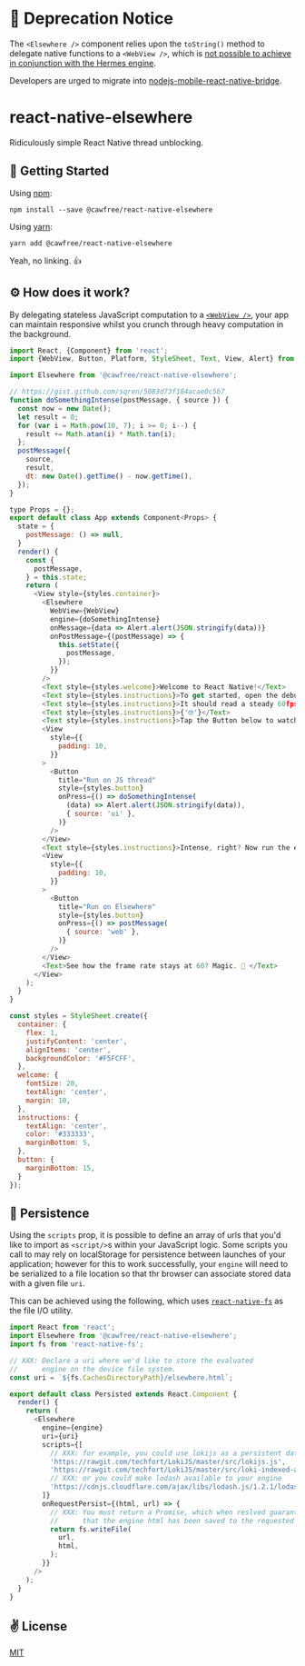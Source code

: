 # 🚨 Deprecation Notice
The `<Elsewhere />` component relies upon the `toString()` method to delegate native functions to a `<WebView />`, which is [not possible to achieve in conjunction with the Hermes engine](https://github.com/facebook/hermes/issues/114).

Developers are urged to migrate into [nodejs-mobile-react-native-bridge](https://github.com/cawfree/nodejs-mobile-react-native-bridge).

# react-native-elsewhere
Ridiculously simple React Native thread unblocking.

## 🚀 Getting Started
Using [npm](https://www.npmjs.com/package/@cawfree/react-native-elsewhere):
```shell
npm install --save @cawfree/react-native-elsewhere
```
Using [yarn](https://www.npmjs.com/package/@cawfree/react-native-elsewhere):
```shell
yarn add @cawfree/react-native-elsewhere
```
Yeah, no linking. 👍

## ⚙ How does it work?
By delegating stateless JavaScript computation to a [`<WebView />`](https://facebook.github.io/react-native/docs/webview), your app can maintain responsive whilst you crunch through heavy computation in the background.

```javascript
import React, {Component} from 'react';
import {WebView, Button, Platform, StyleSheet, Text, View, Alert} from 'react-native';

import Elsewhere from '@cawfree/react-native-elsewhere';

// https://gist.github.com/sqren/5083d73f184acae0c5b7
function doSomethingIntense(postMessage, { source }) {
  const now = new Date();
  let result = 0;   
  for (var i = Math.pow(10, 7); i >= 0; i--) {      
    result += Math.atan(i) * Math.tan(i);
  };
  postMessage({
    source,
    result,
    dt: new Date().getTime() - now.getTime(),
  });
}

type Props = {};
export default class App extends Component<Props> {
  state = {
    postMessage: () => null,
  }
  render() {
    const {
      postMessage,
    } = this.state;
    return (
      <View style={styles.container}>
        <Elsewhere
          WebView={WebView}
          engine={doSomethingIntense}
          onMessage={data => Alert.alert(JSON.stringify(data))}
          onPostMessage={(postMessage) => {
            this.setState({
              postMessage,
            });
          }}
        />
        <Text style={styles.welcome}>Welcome to React Native!</Text>
        <Text style={styles.instructions}>To get started, open the debug menu and enable the performance monitor so we can watch the JS frame rate.</Text>
        <Text style={styles.instructions}>It should read a steady 60fps. ⏰ </Text>
        <Text style={styles.instructions}>{'🤓'}</Text>
        <Text style={styles.instructions}>Tap the Button below to watch your frame rate plummet! 📉 </Text>
        <View
          style={{
            padding: 10,
          }}
        >
          <Button
            title="Run on JS thread"
            style={styles.button}
            onPress={() => doSomethingIntense(
              (data) => Alert.alert(JSON.stringify(data)),
              { source: 'ui' },
            )}
          />
        </View>
        <Text style={styles.instructions}>Intense, right? Now run the exact same operation inside of an Elsewhere. 📈 </Text>
        <View
          style={{
            padding: 10,
          }}
        >
          <Button
            title="Run on Elsewhere"
            style={styles.button}
            onPress={() => postMessage(
              { source: 'web' },
            )}
          />
        </View>
        <Text>See how the frame rate stays at 60? Magic. 🔮 </Text>
      </View>
    );
  }
}

const styles = StyleSheet.create({
  container: {
    flex: 1,
    justifyContent: 'center',
    alignItems: 'center',
    backgroundColor: '#F5FCFF',
  },
  welcome: {
    fontSize: 20,
    textAlign: 'center',
    margin: 10,
  },
  instructions: {
    textAlign: 'center',
    color: '#333333',
    marginBottom: 5,
  },
  button: {
    marginBottom: 15,
  }
});
```

## 💾 Persistence
Using the `scripts` prop, it is possible to define an array of urls that you'd like to import as `<script/>`s within your JavaScript logic. Some scripts you call to may rely on localStorage for persistence between launches of your application; however for this to work successfully, your `engine` will need to be serialized to a file location so that thr browser can associate stored data with a given file `uri`.

This can be achieved using the following, which uses [`react-native-fs`](https://github.com/itinance/react-native-fs) as the file I/O utility.

```javascript
import React from 'react';
import Elsewhere from '@cawfree/react-native-elsewhere';
import fs from 'react-native-fs';

// XXX: Declare a uri where we'd like to store the evaluated
//      engine on the device file system.
const uri = `${fs.CachesDirectoryPath}/elsewhere.html`;

export default class Persisted extends React.Component {
  render() {
    return (
      <Elsewhere
        engine={engine}
        uri={uri}
        scripts={[
          // XXX: for example, you could use lokijs as a persistent database!
          'https://rawgit.com/techfort/LokiJS/master/src/lokijs.js',
          'https://rawgit.com/techfort/LokiJS/master/src/loki-indexed-adapter.js',
          // XXX: or you could make lodash available to your engine
          'https://cdnjs.cloudflare.com/ajax/libs/lodash.js/1.2.1/lodash.min.js',
        ]}
        onRequestPersist={(html, url) => {
          // XXX: You must return a Promise, which when reslved guarantees
          //      that the engine html has been saved to the requested uri.
          return fs.writeFile(
            url,
            html,
          );
        }}
      />
    );
  }
}
```

## ✌️ License
[MIT](https://opensource.org/licenses/MIT)
